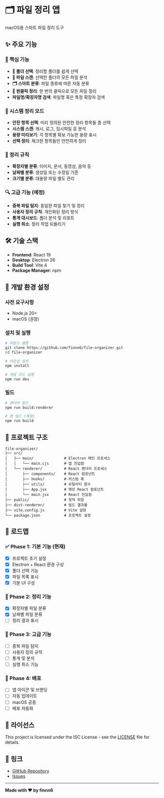 # 🗂️ 파일 정리 앱

macOS용 스마트 파일 정리 도구

## ✨ 주요 기능

### 🎯 핵심 기능
- **📁 폴더 선택**: 정리할 폴더를 쉽게 선택
- **📄 파일 스캔**: 선택한 폴더의 모든 파일 분석
- **🗂️ 스마트 분류**: 파일 종류에 따른 자동 분류
- **🚀 원클릭 정리**: 한 번의 클릭으로 모든 파일 정리
- **파일명/확장자명 검색**: 파일명 혹은 특정 확장자 검색

### 🧹 시스템 정리 모드
- **안전 항목 선택**: 미리 정의된 안전한 정리 항목들 중 선택
- **시스템 스캔**: 캐시, 로그, 임시파일 등 분석
- **용량 미리보기**: 각 항목별 확보 가능한 용량 표시
- **선택 정리**: 체크한 항목들만 안전하게 정리

### 📂 정리 규칙
- **확장자별 분류**: 이미지, 문서, 동영상, 음악 등
- **날짜별 분류**: 생성일 또는 수정일 기준
- **크기별 분류**: 대용량 파일 별도 관리

### 🔍 고급 기능 (예정)
- **중복 파일 탐지**: 동일한 파일 찾기 및 정리
- **사용자 정의 규칙**: 개인화된 정리 방식
- **통계 대시보드**: 폴더 분석 및 리포트
- **실행 취소**: 정리 작업 되돌리기

## 🛠️ 기술 스택

- **Frontend**: React 19
- **Desktop**: Electron 26
- **Build Tool**: Vite 4
- **Package Manager**: npm

## 🚀 개발 환경 설정

### 사전 요구사항
- Node.js 20+
- macOS (권장)

### 설치 및 실행
```bash
# 저장소 클론
git clone https://github.com/finnn6/file-organizer.git
cd file-organizer

# 의존성 설치
npm install

# 개발 모드 실행
npm run dev
```

### 빌드
```bash
# 렌더러 빌드
npm run build:renderer

# 앱 빌드 (예정)
npm run build
```

## 📁 프로젝트 구조

```
file-organizer/
├── src/
│   ├── main/              # Electron 메인 프로세스
│   │   └── main.cjs       # 앱 진입점
│   └── renderer/          # React 렌더러 프로세스
│       ├── components/    # React 컴포넌트
│       ├── hooks/         # 커스텀 훅
│       ├── utils/         # 유틸리티 함수
│       ├── App.jsx        # 메인 React 컴포넌트
│       └── main.jsx       # React 진입점
├── public/                # 정적 파일
├── dist-renderer/         # 빌드 결과물
├── vite.config.js         # Vite 설정
└── package.json           # 프로젝트 설정
```

## 🎯 로드맵

### ✅ Phase 1: 기본 기능 (현재)
- [x] 프로젝트 초기 설정
- [x] Electron + React 환경 구성
- [x] 폴더 선택 기능
- [x] 파일 목록 표시
- [x] 기본 UI 구성

### 🔄 Phase 2: 정리 기능
- [x] 확장자별 파일 분류
- [x] 날짜별 파일 분류
- [ ] 정리 결과 표시

### 🌟 Phase 3: 고급 기능
- [ ] 중복 파일 탐지
- [ ] 사용자 정의 규칙
- [ ] 통계 및 분석
- [ ] 실행 취소 기능

### 🚀 Phase 4: 배포
- [ ] 앱 아이콘 및 브랜딩
- [ ] 자동 업데이트
- [ ] macOS 공증
- [ ] 배포 자동화

## 📄 라이선스

This project is licensed under the ISC License - see the [LICENSE](LICENSE) file for details.

## 🔗 링크

- [GitHub Repository](https://github.com/finnn6/file-organizer)
- [Issues](https://github.com/finnn6/file-organizer/issues)

---

**Made with ❤️ by finnn6**